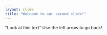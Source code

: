 ```yaml
---
layout: slide
title: "Welcome to our second slide!"
---
```

"Look at this text"
Use the left arrow to go back!
